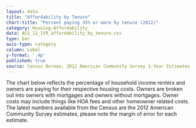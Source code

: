 ```yaml
---
layout: data
title: "Affordability by Tenure"
chart-title: "Percent paying 35% or more by tenure (2012)"
category: Housing-Affordability
data: ACS_12_1YR_affordability_by_tenure.csv
type: bar
axis-type: category
column: Label
y-format: '.4p'
published: true
source: Census Bureau, 2012 American Community Survey 1-Year Estimates. Selected Housing Characteristics.
---
```

The chart below reflects the percentage of household income renters and owners are paying for their respective housing costs. Owners are broken out into owners with mortgages and owners without mortgages. Owner costs may include things like HOA fees and other homeowner related costs. The latest numbers available from the Census are the 2012 American Community Survey estimates, please note the margin of error for each estimate.